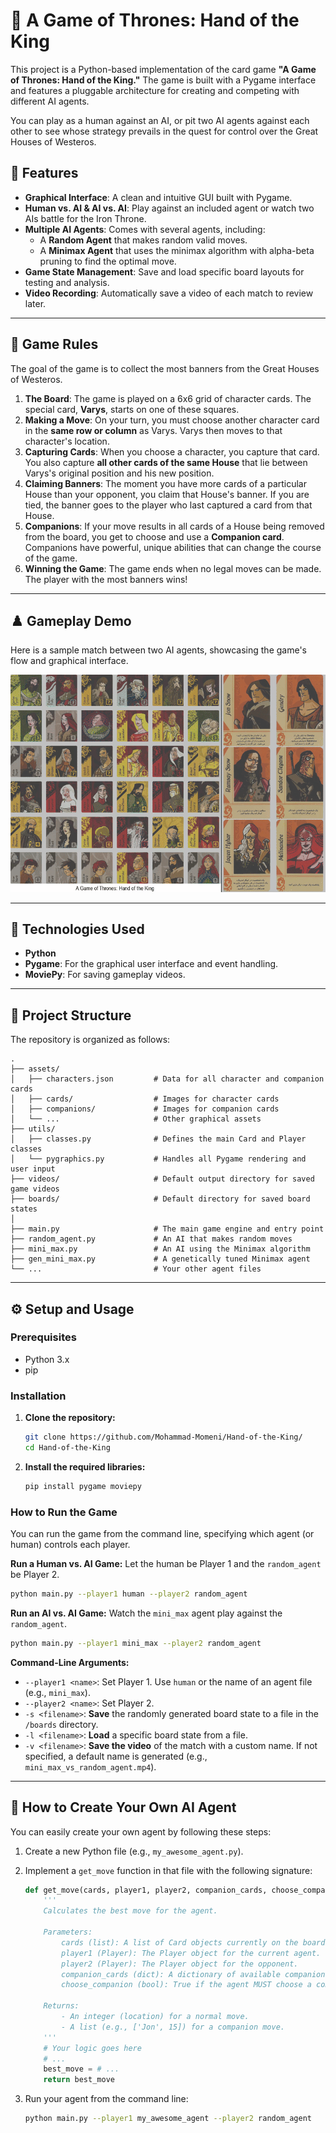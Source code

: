 # 👑 A Game of Thrones: Hand of the King

This project is a Python-based implementation of the card game **"A Game of Thrones: Hand of the King."** The game is built with a Pygame interface and features a pluggable architecture for creating and competing with different AI agents.

You can play as a human against an AI, or pit two AI agents against each other to see whose strategy prevails in the quest for control over the Great Houses of Westeros.

## 🚀 Features

  * **Graphical Interface**: A clean and intuitive GUI built with Pygame.
  * **Human vs. AI & AI vs. AI**: Play against an included agent or watch two AIs battle for the Iron Throne.
  * **Multiple AI Agents**: Comes with several agents, including:
      * A **Random Agent** that makes random valid moves.
      * A **Minimax Agent** that uses the minimax algorithm with alpha-beta pruning to find the optimal move.
  * **Game State Management**: Save and load specific board layouts for testing and analysis.
  * **Video Recording**: Automatically save a video of each match to review later.

-----

## 📜 Game Rules

The goal of the game is to collect the most banners from the Great Houses of Westeros.

1.  **The Board**: The game is played on a 6x6 grid of character cards. The special card, **Varys**, starts on one of these squares.
2.  **Making a Move**: On your turn, you must choose another character card in the **same row or column** as Varys. Varys then moves to that character's location.
3.  **Capturing Cards**: When you choose a character, you capture that card. You also capture **all other cards of the same House** that lie between Varys's original position and his new position.
4.  **Claiming Banners**: The moment you have more cards of a particular House than your opponent, you claim that House's banner. If you are tied, the banner goes to the player who last captured a card from that House.
5.  **Companions**: If your move results in all cards of a House being removed from the board, you get to choose and use a **Companion card**. Companions have powerful, unique abilities that can change the course of the game.
6.  **Winning the Game**: The game ends when no legal moves can be made. The player with the most banners wins\!

-----

## ♟️ Gameplay Demo

Here is a sample match between two AI agents, showcasing the game's flow and graphical interface.

![Sample](sample.gif)

-----

## 🔧 Technologies Used

  * **Python**
  * **Pygame**: For the graphical user interface and event handling.
  * **MoviePy**: For saving gameplay videos.

-----

## 📂 Project Structure

The repository is organized as follows:

```
.
├── assets/
│   ├── characters.json         # Data for all character and companion cards
│   ├── cards/                  # Images for character cards
│   ├── companions/             # Images for companion cards
│   └── ...                     # Other graphical assets
├── utils/
│   ├── classes.py              # Defines the main Card and Player classes
│   └── pygraphics.py           # Handles all Pygame rendering and user input
├── videos/                     # Default output directory for saved game videos
├── boards/                     # Default directory for saved board states
│
├── main.py                     # The main game engine and entry point
├── random_agent.py             # An AI that makes random moves
├── mini_max.py                 # An AI using the Minimax algorithm
├── gen_mini_max.py             # A genetically tuned Minimax agent
└── ...                         # Your other agent files
```

-----

## ⚙️ Setup and Usage

### Prerequisites

  * Python 3.x
  * pip

### Installation

1.  **Clone the repository:**

    ```sh
    git clone https://github.com/Mohammad-Momeni/Hand-of-the-King/
    cd Hand-of-the-King
    ```

2.  **Install the required libraries:**

    ```sh
    pip install pygame moviepy
    ```

### How to Run the Game

You can run the game from the command line, specifying which agent (or human) controls each player.

**Run a Human vs. AI Game:**
Let the human be Player 1 and the `random_agent` be Player 2.

```sh
python main.py --player1 human --player2 random_agent
```

**Run an AI vs. AI Game:**
Watch the `mini_max` agent play against the `random_agent`.

```sh
python main.py --player1 mini_max --player2 random_agent
```

**Command-Line Arguments:**

  * `--player1 <name>`: Set Player 1. Use `human` or the name of an agent file (e.g., `mini_max`).
  * `--player2 <name>`: Set Player 2.
  * `-s <filename>`: **Save** the randomly generated board state to a file in the `/boards` directory.
  * `-l <filename>`: **Load** a specific board state from a file.
  * `-v <filename>`: **Save the video** of the match with a custom name. If not specified, a default name is generated (e.g., `mini_max_vs_random_agent.mp4`).

-----

## 🤖 How to Create Your Own AI Agent

You can easily create your own agent by following these steps:

1.  Create a new Python file (e.g., `my_awesome_agent.py`).

2.  Implement a `get_move` function in that file with the following signature:

    ```python
    def get_move(cards, player1, player2, companion_cards, choose_companion):
        '''
        Calculates the best move for the agent.

        Parameters:
            cards (list): A list of Card objects currently on the board.
            player1 (Player): The Player object for the current agent.
            player2 (Player): The Player object for the opponent.
            companion_cards (dict): A dictionary of available companion cards.
            choose_companion (bool): True if the agent MUST choose a companion.

        Returns:
            - An integer (location) for a normal move.
            - A list (e.g., ['Jon', 15]) for a companion move.
        '''
        # Your logic goes here
        # ...
        best_move = # ...
        return best_move
    ```

3.  Run your agent from the command line:

    ```sh
    python main.py --player1 my_awesome_agent --player2 random_agent
    ```
